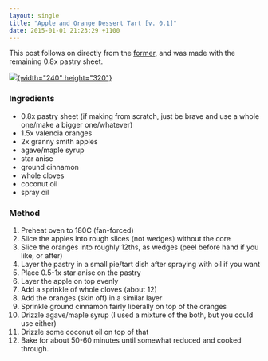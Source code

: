 ```yaml
---
layout: single
title: "Apple and Orange Dessert Tart [v. 0.1]"
date: 2015-01-01 21:23:29 +1100
---
```

This post follows on directly from the
[former](http://vegancomposition.blogspot.com.au/2015/01/onion-eggplant-tomato-savoury-tart-v-01.html),
and was made with the remaining 0.8x pastry sheet.

[![](https://farm8.staticflickr.com/7544/16007523387_6ef27bb61b_c.jpg){width="240"
height="320"}](https://farm8.staticflickr.com/7544/16007523387_6ef27bb61b_c.jpg)

### Ingredients

-   0.8x pastry sheet (if making from scratch, just be brave and use a
    whole one/make a bigger one/whatever)
-   1.5x valencia oranges
-   2x granny smith apples
-   agave/maple syrup
-   star anise
-   ground cinnamon
-   whole cloves
-   coconut oil
-   spray oil

### Method

1.  Preheat oven to 180C (fan-forced)
2.  Slice the apples into rough slices (not wedges) without the core
3.  Slice the oranges into roughly 12ths, as wedges (peel before hand if
    you like, or after)
4.  Layer the pastry in a small pie/tart dish after spraying with oil if
    you want
5.  Place 0.5-1x star anise on the pastry
6.  Layer the apple on top evenly
7.  Add a sprinkle of whole cloves (about 12)
8.  Add the oranges (skin off) in a similar layer
9.  Sprinkle ground cinnamon fairly liberally on top of the oranges
10. Drizzle agave/maple syrup (I used a mixture of the both, but you
    could use either)
11. Drizzle some coconut oil on top of that
12. Bake for about 50-60 minutes until somewhat reduced and cooked
    through.
